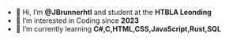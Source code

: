 - 👋 Hi, I’m **@JBrunnerhtl** and student at the **HTBLA Leonding**
- 👀 I’m interested in Coding since **2023**
- 🌱 I’m currently learning **C#,C,HTML,CSS,JavaScript,Rust,SQL**


<!---
JBrunnerhtl/JBrunnerhtl is a ✨ special ✨ repository because its `README.md` (this file) appears on your GitHub profile.
You can click the Preview link to take a look at your changes.
--->
